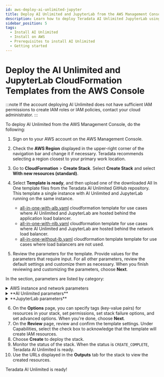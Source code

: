 ```yaml
---
id: aws-deploy-ai-unlimited-jupyter
title: Deploy AI Unlimited and JupyterLab from the AWS Management Console 
description: Learn how to deploy Teradata AI Unlimited JupyterLab using the CloudFormation Template from the AWS Management Console.
sidebar_position: 5
tags:
  - Install AI Unlimited
  - Install on AWS
  - Prerequisites to install AI Unlimited
  - Getting started
---
```


# Deploy the AI Unlimited and JupyterLab CloudFormation Templates from the AWS Console

:::note
If the account deploying AI Unlimited does not have sufficient IAM permissions to create IAM roles or IAM policies, contact your cloud administrator.
:::

To deploy AI Unlimited from the AWS Management Console, do the following:

1. Sign on to your AWS account on the AWS Management Console.
2. Check the **AWS Region** displayed in the upper-right corner of the navigation bar and change it if necessary. Teradata recommends selecting a region closest to your primary work location.
3.	Go to **CloudFormation** > **Create Stack**. Select **Create Stack** and select **With new resources (standard)**.
4.	Select **Template is ready**, and then upload one of the downloaded All In One template files from the Teradata AI Unlimited GitHub repository. This template a single instance with AI Unlimited and JupyterLab running on the same instance.
    - [all-in-one-with-alb.yaml](https://github.com/Teradata/ai-unlimited/blob/develop/deployments/aws/templates/all-in-one/all-in-one-with-alb.yaml) cloudformation template for use cases where AI Unlimited and JupyterLab are hosted behind the application load balancer.
    - [all-in-one-with-nlb.yaml](https://github.com/Teradata/ai-unlimited/blob/develop/deployments/aws/templates/all-in-one/all-in-one-with-nlb.yaml) cloudformation template for use cases where AI Unlimited and JupyterLab are hosted behind the network load balancer.
    - [all-in-one-without-lb.yaml](https://github.com/Teradata/ai-unlimited/blob/develop/deployments/aws/templates/all-in-one/all-in-one-without-lb.yaml) cloudformation template template for use cases where load balancers are not used.

5.	Review the parameters for the template. Provide values for the parameters that require input. For all other parameters, review the default settings and customize them as necessary. When you finish reviewing and customizing the parameters, choose **Next**.  

In the section, parameters are listed by category:
<details>

<summary>AWS instance and network parameters</summary>
| Parameter | Description | Required? | Default | Notes
|---------|-------------|-----------|-----------|-----------|
| InstanceType | The EC2 instance type that you want to use for the service. | Required with default | t3.small | Teradata recommends using the default instance type to save costs. |
| RootVolumeSize | The size of the root disk you want to attach to the instance, in GB. | Required with default | 8 | Supports values between 8 and 1000. |
| TerminationProtection | Enable instance termination protection. | Required with default | false | |
|IamRole | Specifies whether CloudFormation should create a new IAM role or use an existing one. | Required with default | New | Supported options are: New or Existing |
|IamRoleName | The name of the IAM role to assign to the instance, either an existing IAM role or a  newly created IAM role. | Optional with default | ai-unlimited-iam-role | If naming a new IAM role, CloudFormation requires the CAPABILITY_NAMED_IAM capability. Leave this blank to use an autogenerated name. |
|IamPermissionsBoundary	| The ARN of the IAM permissions boundary to associate with the IAM role assigned to the instance. | Optional | | |
|AvailabilityZone | The availability zone to which you want to deploy the instance. |Required | |The value must match the subnet, the zone of any pre-existing volumes, and the instance type must be available in the selected zone. |
|LoadBalancing		|Specifies whether the instance is accessed via an NLB. |Required with default |NetworkLoadBalancer |Supported options are: NetworkLoadBalancer or None |
|LoadBalancerScheme	| If a load balancer is used, this field specifies whether the instance is accessible from the Internet or only from within the VPC.	|Optional with default	|Internet-facing	|The DNS name of an Internet-facing load balancer is publicly resolvable to the public IP addresses of the nodes. Therefore, Internet-facing load balancers can route requests from clients over the Internet. The nodes of an internal load balancer have only private IP addresses. The DNS name of an internal load balancer is publicly resolvable to the personal IP addresses of the nodes. Therefore, internal load balancers can route requests from clients with access to the VPC for the load balancer.|
|Private	|Specifies whether the service is deployed in a private network without public IPs.|Required|false| |
|Session	|Specifies whether you can use the AWS Session Manager to access the instance.|Required|false| |
|Vpc		|The network to which you want to deploy the instance.|Required|||
|Subnet	|The subnetwork to which you want to deploy the instance.|Required||The subnet must reside in the selected availability zone.|
|KeyName		|The public/private key pair which allows you to connect securely to your instance after it launches. When you create an AWS account, this is the key pair you create in your preferred region.|Optional||Leave this field blank if you do not want to include the SSH keys.|
|AccessCIDR	|The CIDR IP address range that is permitted to access the instance. |Optional||Teradata recommends setting this value to a trusted IP range. Define at least one of AccessCIDR, PrefixList, or SecurityGroup to allow inbound traffic unless you create custom security group ingress rules.|
|PrefixList			|The prefix list that you can use to communicate with the instance.|Optional||Define at least one of AccessCIDR, PrefixList, or SecurityGroup to allow inbound traffic unless you create custom security group ingress rules.|
|SecurityGroup	|The virtual firewall that controls inbound and outbound traffic to the instance.	|Optional|
|SecurityGroup is implemented as a set of rules that specify which protocols, ports, and IP addresses or CIDR blocks are allowed to access the instance. Define at least one of AccessCIDR, PrefixList, or SecurityGroup to allow inbound traffic unless you create custom security group ingress rules.|
|UsePersistentVolume|Specifies whether you want to use persistent volume to store data.|Optional with default|None|Supported options are: new persistent volume, an existing one, or none, depending on your use case.|
|PersistentVolumeSize	|The size of the persistent volume that you can attach to the instance, in GB.|Required with default|8|Supports values between 8 and 1000|
|ExistingPersistentVolumeId		|The ID of the existing persistent volume that you can attach to the instance. |Required if UsePersistentVolume is set to Existing	||The persistent volume must be in the same availability zone as the AI Unlimited instance.|
|PersistentVolumeDeletionPolicy		|The persistent volume behavior when you delete the CloudFormations deployment.|Required with default|Delete|Supported options are: Delete, Retain, RetainExceptOnCreate, and Snapshot.|
|LatestAmiId	|The ID of the image that points to the latest version of AMI. This value is used for the SSM lookup.|Required with defaults||This deployment uses the latest ami-amazon-linux-latest/amzn2-ami-hvm-x86_64-gp2 image available. IMPORTANT: Changing this value may break the stack.

</details>

<details>

<summary>**AI Unlimited parameters**</summary>
| Parameter | Description | Required? | Default | Notes
|---------|-------------|-----------|-----------|-----------|
|AIUnlimitedHttpPort		|The port to access the AI Unlimited UI.|Required with default	|3000||
|AIUnlimitedGrpcPort		|The port to access the AI Unlimited API.|Required with default|3282||
|AIUnlimitedVersion		|The version of AI Unlimited you want to deploy.|Required with default|latest|The value is a container version tag, for example, latest.|

</details>

<details>

<summary>**JupyterLab parameters**</summary>
| Parameter | Description | Required? | Default | Notes
|---------|-------------|-----------|-----------|-----------|
| JupyterHttpPort | The port to access the JupyterLab service UI | Required with default | 8888 | - |
| JupyterVersion | The version of JupyterLab you want to deploy. | Required with default | latest | The value is a container version tag, for example, latest. |
| JupyterToken | The token or password used to access JupyterLab from the UI | Required |- | The token must begin with a letter and contain only alphanumeric characters. The allowed pattern is ^[a-zA-Z][a-zA-Z0-9-]*. |

</details>

6. On the **Options** page, you can specify tags (key-value pairs) for resources in your stack, set permissions, set stack failure options, and set advanced options. When you're done, choose **Next**. 
7. On the **Review** page, review and confirm the template settings. Under Capabilities, select the check box to acknowledge that the template will create IAM resources. 
8. Choose **Create** to deploy the stack.
9.  Monitor the status of the stack. When the status is `CREATE_COMPLETE`, Teradata AI Unlimited is ready. 
10. Use the URLs displayed in the **Outputs** tab for the stack to view the created resources.

Teradata AI Unlimited is ready!

